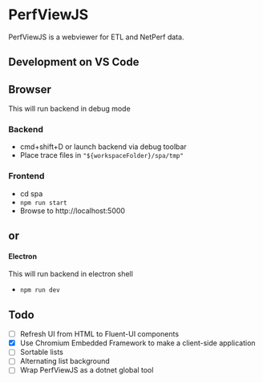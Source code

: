 # PerfViewJS

PerfViewJS is a webviewer for ETL and NetPerf data.

## Development on VS Code

## Browser

This will run backend in debug mode

### Backend

- cmd+shift+D or launch backend via debug toolbar
- Place trace files in `"${workspaceFolder}/spa/tmp"`

### Frontend

- cd spa
- `npm run start`
- Browse to http://localhost:5000

## **or**

#### Electron

This will run backend in electron shell

- `npm run dev`

## Todo

- [ ] Refresh UI from HTML to Fluent-UI components
- [x] Use Chromium Embedded Framework to make a client-side application
- [ ] Sortable lists
- [ ] Alternating list background
- [ ] Wrap PerfViewJS as a dotnet global tool
